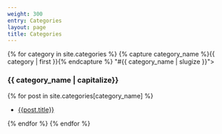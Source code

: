 ```yaml
---
weight: 300
entry: Categories
layout: page
title: Categories
---
```


{% for category in site.categories %}
    {% capture category_name %}{{ category | first }}{% endcapture %}
        "#{{ category_name | slugize }}">
    <h3 class="category-head">{{ category_name  | capitalize}}</h3>
    <a name="{{ category_name | slugize }}"></a>
    {% for post in site.categories[category_name] %}
    <ul>
        <li>
        <a href="{{ post.url }}">{{post.title}}</a>
        </li>
    </ul>
    {% endfor %}
{% endfor %}